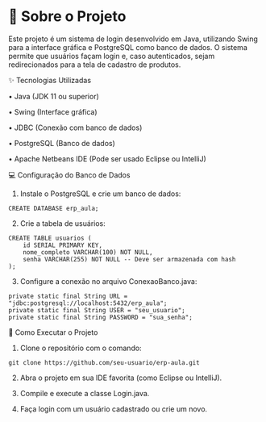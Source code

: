 # 🌸 Sobre o Projeto

Este projeto é um sistema de login desenvolvido em Java, utilizando Swing para a interface gráfica e PostgreSQL como banco de dados. O sistema permite que usuários façam login e, caso autenticados, sejam redirecionados para a tela de cadastro de produtos.

✨ Tecnologias Utilizadas

• Java (JDK 11 ou superior)

• Swing (Interface gráfica)

• JDBC (Conexão com banco de dados)

• PostgreSQL (Banco de dados)

• Apache Netbeans IDE (Pode ser usado Eclipse ou IntelliJ)

 
💻 Configuração do Banco de Dados

1. Instale o PostgreSQL e crie um banco de dados:

```CREATE DATABASE erp_aula;```

2. Crie a tabela de usuários:

```
CREATE TABLE usuarios (
    id SERIAL PRIMARY KEY,
    nome_completo VARCHAR(100) NOT NULL,
    senha VARCHAR(255) NOT NULL -- Deve ser armazenada com hash
);
```

3. Configure a conexão no arquivo ConexaoBanco.java:

```
private static final String URL = "jdbc:postgresql://localhost:5432/erp_aula";
private static final String USER = "seu_usuario";
private static final String PASSWORD = "sua_senha";
```

🌼 Como Executar o Projeto

1. Clone o repositório com o comando:

```
git clone https://github.com/seu-usuario/erp-aula.git
```

2. Abra o projeto em sua IDE favorita (como Eclipse ou IntelliJ).

3. Compile e execute a classe Login.java.

4. Faça login com um usuário cadastrado ou crie um novo.
